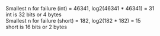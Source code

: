Smallest n for failure (int) = 46341, log2(46341 * 46341) = 31  
int is 32 bits or 4 bytes  
Smallest n for failure (short) = 182, log2(182 * 182) = 15  
short is 16 bits or 2 bytes  